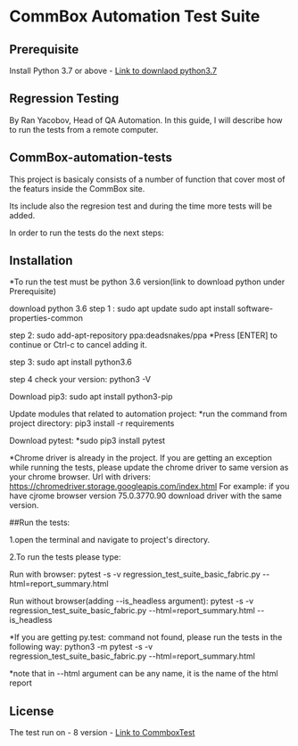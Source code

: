 # CommBox Automation Test Suite

## Prerequisite
Install Python 3.7 or above - [Link to downlaod python3.7](https://www.python.org/downloads/release/python-360/)


## Regression Testing
By Ran Yacobov, Head of QA Automation.
In this guide, I will describe how to run the tests from a remote computer.


## CommBox-automation-tests
This project is basicaly consists of a number of function that cover most of the featurs inside the CommBox site.

Its include also the regresion test and during the time more tests will be added.

In order to run the tests do the next steps:

## Installation

*To run the test must be python 3.6 version(link to download python under Prerequisite)

download python 3.6
step 1 :
sudo apt update
sudo apt install software-properties-common

step 2:
sudo add-apt-repository ppa:deadsnakes/ppa
*Press [ENTER] to continue or Ctrl-c to cancel adding it.

step 3:
sudo apt install python3.6

step 4 check your version:
python3 -V


Download pip3:
sudo apt install python3-pip

Update modules that related to automation project:
*run the command from project directory: pip3 install -r requirements

Download pytest:
*sudo pip3 install pytest


*Chrome driver is already in the project.
 If you are getting an exception while running the tests, please update the chrome driver to same version as your chrome browser.
 Url with drivers: https://chromedriver.storage.googleapis.com/index.html
 For example: if you have cjrome browser version 75.0.3770.90 download driver with the same version.


##Run the tests:

1.open the terminal and navigate to project's directory.

2.To run the tests please type:

Run with browser:
pytest  -s -v regression_test_suite_basic_fabric.py --html=report_summary.html

Run without browser(adding --is_headless argument):
pytest  -s -v regression_test_suite_basic_fabric.py --html=report_summary.html --is_headless

*If you are getting py.test: command not found, please run the tests in the following way:
python3 -m pytest  -s -v regression_test_suite_basic_fabric.py --html=report_summary.html 


*note that in --html argument can be any name, it is the name of the html report


## License
The test run on - 8 version - 
[Link to CommboxTest](https://bumpyard.commboxtest.com/)